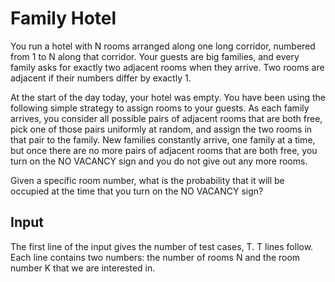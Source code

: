 # Family Hotel

You run a hotel with N rooms arranged along one long corridor, numbered from 1 to N along that corridor. Your guests are big families, and every family asks for exactly two adjacent rooms when they arrive. Two rooms are adjacent if their numbers differ by exactly 1.

At the start of the day today, your hotel was empty. You have been using the following simple strategy to assign rooms to your guests. As each family arrives, you consider all possible pairs of adjacent rooms that are both free, pick one of those pairs uniformly at random, and assign the two rooms in that pair to the family. New families constantly arrive, one family at a time, but once there are no more pairs of adjacent rooms that are both free, you turn on the NO VACANCY sign and you do not give out any more rooms.

Given a specific room number, what is the probability that it will be occupied at the time that you turn on the NO VACANCY sign?

## Input

The first line of the input gives the number of test cases, T. T lines follow. Each line contains two numbers: the number of rooms N and the room number K that we are interested in.
